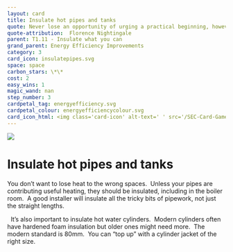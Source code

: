 ```yaml
---
layout: card
title: Insulate hot pipes and tanks
quote: Never lose an opportunity of urging a practical beginning, however small.
quote-attribution:  Florence Nightingale
parent: T1.11 - Insulate what you can
grand_parent: Energy Efficiency Improvements 
category: 3
card_icon: insulatepipes.svg
space: space
carbon_stars: \*\*
cost: 2
easy_wins: 1
magic_wand: nan
step_number: 3
cardpetal_tag: energyefficiency.svg
cardpetal_colour: energyefficiencycolour.svg
card_icon_html: <img class='card-icon' alt-text=' ' src='/SEC-Card-Game/graphics/card_icons/insulatepipes.svg'>
---
```


<img class='card-icon' alt-text=' ' src='/SEC-Card-Game/graphics/card_icons/insulatepipes.svg'>
<h1>Insulate hot pipes and tanks</h1>

<p>You don’t want to lose heat to the wrong spaces.  Unless your pipes are contributing useful heating, they should be insulated, including in the boiler room.  A good installer will insulate all the tricky bits of pipework, not just the straight lengths.</p><p>  It’s also important to insulate hot water cylinders.  Modern cylinders often have hardened foam insulation but older ones might need more.  The modern standard is 80mm.  You can “top up” with a cylinder jacket of the right size.  </p> 

